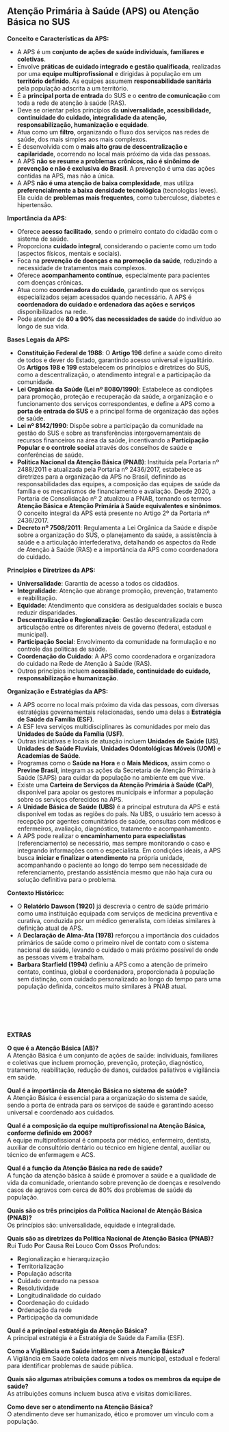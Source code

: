## Atenção Primária à Saúde (APS) ou Atenção Básica no SUS


**Conceito e Características da APS:**

*   A APS é um **conjunto de ações de saúde individuais, familiares e coletivas**.
*   Envolve **práticas de cuidado integrado e gestão qualificada**, realizadas por uma **equipe multiprofissional** e dirigidas à população em um **território definido**. As equipes assumem **responsabilidade sanitária** pela população adscrita a um território.
*   É a **principal porta de entrada** do SUS e o **centro de comunicação** com toda a rede de atenção à saúde (RAS).
*   Deve se orientar pelos princípios da **universalidade, acessibilidade, continuidade do cuidado, integralidade da atenção, responsabilização, humanização e equidade**.
*   Atua como um **filtro**, organizando o fluxo dos serviços nas redes de saúde, dos mais simples aos mais complexos.
*   É desenvolvida com o **mais alto grau de descentralização e capilaridade**, ocorrendo no local mais próximo da vida das pessoas.
*   A APS **não se resume a problemas crônicos, não é sinônimo de prevenção e não é exclusiva do Brasil**. A prevenção é uma das ações contidas na APS, mas não a única.
*   A APS **não é uma atenção de baixa complexidade**, mas utiliza **preferencialmente a baixa densidade tecnológica** (tecnologias leves). Ela cuida de **problemas mais frequentes**, como tuberculose, diabetes e hipertensão.

**Importância da APS:**

*   Oferece **acesso facilitado**, sendo o primeiro contato do cidadão com o sistema de saúde.
*   Proporciona **cuidado integral**, considerando o paciente como um todo (aspectos físicos, mentais e sociais).
*   Foca na **prevenção de doenças e na promoção da saúde**, reduzindo a necessidade de tratamentos mais complexos.
*   Oferece **acompanhamento contínuo**, especialmente para pacientes com doenças crônicas.
*   Atua como **coordenadora do cuidado**, garantindo que os serviços especializados sejam acessados quando necessário. A APS é **coordenadora do cuidado e ordenadora das ações e serviços** disponibilizados na rede.
*   Pode atender de **80 a 90% das necessidades de saúde** do indivíduo ao longo de sua vida.

**Bases Legais da APS:**

*   **Constituição Federal de 1988**: O **Artigo 196** define a saúde como direito de todos e dever do Estado, garantindo acesso universal e igualitário. Os **Artigos 198 e 199** estabelecem os princípios e diretrizes do SUS, como a descentralização, o atendimento integral e a participação da comunidade.
*   **Lei Orgânica da Saúde (Lei nº 8080/1990)**: Estabelece as condições para promoção, proteção e recuperação da saúde, a organização e o funcionamento dos serviços correspondentes, e define a APS como a **porta de entrada do SUS** e a principal forma de organização das ações de saúde.
*   **Lei nº 8142/1990**: Dispõe sobre a participação da comunidade na gestão do SUS e sobre as transferências intergovernamentais de recursos financeiros na área da saúde, incentivando a **Participação Popular e o controle social** através dos conselhos de saúde e conferências de saúde.
*   **Política Nacional da Atenção Básica (PNAB)**: Instituída pela Portaria nº 2488/2011 e atualizada pela Portaria nº 2436/2017, estabelece as diretrizes para a organização da APS no Brasil, definindo as responsabilidades das equipes, a composição das equipes de saúde da família e os mecanismos de financiamento e avaliação. Desde 2020, a Portaria de Consolidação nº 2 atualizou a PNAB, tornando os termos **Atenção Básica e Atenção Primária à Saúde equivalentes e sinônimos**. O conceito integral da APS está presente no Artigo 2º da Portaria nº 2436/2017.
*   **Decreto nº 7508/2011**: Regulamenta a Lei Orgânica da Saúde e dispõe sobre a organização do SUS, o planejamento da saúde, a assistência à saúde e a articulação interfederativa, detalhando os aspectos da Rede de Atenção à Saúde (RAS) e a importância da APS como coordenadora do cuidado.

**Princípios e Diretrizes da APS:**

*   **Universalidade**: Garantia de acesso a todos os cidadãos.
*   **Integralidade**: Atenção que abrange promoção, prevenção, tratamento e reabilitação.
*   **Equidade**: Atendimento que considera as desigualdades sociais e busca reduzir disparidades.
*   **Descentralização e Regionalização**: Gestão descentralizada com articulação entre os diferentes níveis de governo (federal, estadual e municipal).
*   **Participação Social**: Envolvimento da comunidade na formulação e no controle das políticas de saúde.
*   **Coordenação do Cuidado**: A APS como coordenadora e organizadora do cuidado na Rede de Atenção à Saúde (RAS).
*   Outros princípios incluem **acessibilidade, continuidade do cuidado, responsabilização e humanização**.

**Organização e Estratégias da APS:**

*   A APS ocorre no local mais próximo da vida das pessoas, com diversas estratégias governamentais relacionadas, sendo uma delas a **Estratégia de Saúde da Família (ESF)**.
*   A ESF leva serviços multidisciplinares às comunidades por meio das **Unidades de Saúde da Família (USF)**.
*   Outras iniciativas e locais de atuação incluem **Unidades de Saúde (US)**, **Unidades de Saúde Fluviais**, **Unidades Odontológicas Móveis (UOM)** e **Academias de Saúde**.
*   Programas como o **Saúde na Hora** e o **Mais Médicos**, assim como o **Previne Brasil**, integram as ações da Secretaria de Atenção Primária à Saúde (SAPS) para cuidar da população no ambiente em que vive.
*   Existe uma **Carteira de Serviços da Atenção Primária à Saúde (CaP)**, disponível para apoiar os gestores municipais e informar a população sobre os serviços oferecidos na APS.
*   A **Unidade Básica de Saúde (UBS)** é a principal estrutura da APS e está disponível em todas as regiões do país. Na UBS, o usuário tem acesso à recepção por agentes comunitários de saúde, consultas com médicos e enfermeiros, avaliação, diagnóstico, tratamento e acompanhamento.
*   A APS pode realizar o **encaminhamento para especialistas** (referenciamento) se necessário, mas sempre monitorando o caso e integrando informações com o especialista. Em condições ideais, a APS busca **iniciar e finalizar o atendimento** na própria unidade, acompanhando o paciente ao longo do tempo sem necessidade de referenciamento, prestando assistência mesmo que não haja cura ou solução definitiva para o problema.

**Contexto Histórico:**

*   O **Relatório Dawson (1920)** já descrevia o centro de saúde primário como uma instituição equipada com serviços de medicina preventiva e curativa, conduzida por um médico generalista, com ideias similares à definição atual de APS.
*   A **Declaração de Alma-Ata (1978)** reforçou a importância dos cuidados primários de saúde como o primeiro nível de contato com o sistema nacional de saúde, levando o cuidado o mais próximo possível de onde as pessoas vivem e trabalham.
*   **Barbara Starfield (1994)** definiu a APS como a atenção de primeiro contato, contínua, global e coordenadora, proporcionada à população sem distinção, com cuidado personalizado ao longo do tempo para uma população definida, conceitos muito similares à PNAB atual.

<br><br><br><br>

**EXTRAS**

**O que é a Atenção Básica (AB)?**  
A Atenção Básica é um conjunto de ações de saúde: individuais, familiares e coletivas que incluem promoção, prevenção, proteção, diagnóstico, tratamento, reabilitação, redução de danos, cuidados paliativos e vigilância em saúde.

**Qual é a importância da Atenção Básica no sistema de saúde?**  
A Atenção Básica é essencial para a organização do sistema de saúde, sendo a porta de entrada para os serviços de saúde e garantindo acesso universal e coordenado aos cuidados.

**Qual é a composição da equipe multiprofissional na Atenção Básica, conforme definido em 2006?**  
A equipe multiprofissional é composta por médico, enfermeiro, dentista, auxiliar de consultório dentário ou técnico em higiene dental, auxiliar ou técnico de enfermagem e ACS.

**Qual é a função da Atenção Básica na rede de saúde?**  
A função da atenção básica à saúde é promover a saúde e a qualidade de vida da comunidade, orientando sobre prevenção de doenças e resolvendo casos de agravos com cerca de 80% dos problemas de saúde da população.

**Quais são os três princípios da Política Nacional de Atenção Básica (PNAB)?**  
Os princípios são: universalidade, equidade e integralidade.

**Quais são as diretrizes da Política Nacional de Atenção Básica (PNAB)?**  
**R**ui **T**udo **P**or **C**ausa **R**ei **L**ouco **C**om **O**ssos **P**rofundos:  
- **R**egionalização e hierarquização  
- **T**erritorialização  
- **P**opulação adscrita  
- **C**uidado centrado na pessoa  
- **R**esolutividade  
- **L**ongitudinalidade do cuidado  
- **C**oordenação do cuidado  
- **O**rdenação da rede  
- **P**articipação da comunidade  

**Qual é a principal estratégia da Atenção Básica?**  
A principal estratégia é a Estratégia de Saúde da Família (ESF).

**Como a Vigilância em Saúde interage com a Atenção Básica?**  
A Vigilância em Saúde coleta dados em níveis municipal, estadual e federal para identificar problemas de saúde pública.

**Quais são algumas atribuições comuns a todos os membros da equipe de saúde?**  
As atribuições comuns incluem busca ativa e visitas domiciliares.

**Como deve ser o atendimento na Atenção Básica?**  
O atendimento deve ser humanizado, ético e promover um vínculo com a população.
